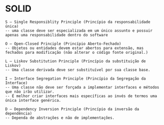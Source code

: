 # SOLID

    S — Single Responsiblity Principle (Princípio da responsabilidade única)
    -- uma classe deve ser especializada em um único assunto e possuir apenas uma responsabilidade dentro do software
    
    O — Open-Closed Principle (Princípio Aberto-Fechado)
    -- Objetos ou entidades devem estar abertos para extensão, mas fechados para modificação (não alterar o código fonte original.)
    
    L — Liskov Substitution Principle (Princípio da substituição de Liskov)
    -- Uma classe derivada deve ser substituível por sua classe base.
    
    I — Interface Segregation Principle (Princípio da Segregação da Interface)
    -- Uma classe não deve ser forçada a implementar interfaces e métodos que não irão utilizar.
    -- É melhor criar interfaces mais específicas ao invés de termos uma única interface genérica.
    
    D — Dependency Inversion Principle (Princípio da inversão da dependência)
    -- Dependa de abstrações e não de implementações.
    

